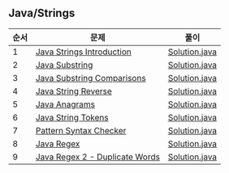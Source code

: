 ## Java/Strings
|순서|문제|풀이|
|---|---|---|
|1|[Java Strings Introduction](https://www.hackerrank.com/challenges/java-strings-introduction/problem)|[Solution.java](https://github.com/kim-junghun/HackerRank-solutions/blob/master/Practice/Java/Strings/Java%20Strings%20Introduction/Solution.java)|
|2|[Java Substring](https://www.hackerrank.com/challenges/java-substring/problem)|[Solution.java](https://github.com/kim-junghun/HackerRank-solutions/blob/master/Practice/Java/Strings/Java%20Substring/Solution.java)|
|3|[Java Substring Comparisons](https://www.hackerrank.com/challenges/java-string-compare/problem)|[Solution.java](https://github.com/kim-junghun/HackerRank-solutions/blob/master/Practice/Java/Strings/Java%20Substring%20Comparisons/Solution.java)|
|4|[Java String Reverse](https://www.hackerrank.com/challenges/java-string-reverse/problem)|[Solution.java](https://github.com/kim-junghun/HackerRank-solutions/blob/master/Practice/Java/Strings/Java%20String%20Reverse/Solution.java)|
|5|[Java Anagrams](https://www.hackerrank.com/challenges/java-anagrams/problem)|[Solution.java](https://github.com/kim-junghun/HackerRank-solutions/blob/master/Practice/Java/Strings/Java%20Anagrams/Solution.java)|
|6|[Java String Tokens](https://www.hackerrank.com/challenges/java-string-tokens/problem)|[Solution.java](https://github.com/kim-junghun/HackerRank-solutions/blob/master/Practice/Java/Strings/Java%20String%20Tokens/Solution.java)|
|7|[Pattern Syntax Checker](https://www.hackerrank.com/challenges/pattern-syntax-checker/problem)|[Solution.java](https://github.com/kim-junghun/HackerRank-solutions/blob/master/Practice/Java/Strings/Pattern%20Syntax%20Checker/Solution.java)|
|8|[Java Regex](https://www.hackerrank.com/challenges/java-regex/problem)|[Solution.java](https://github.com/kim-junghun/HackerRank-solutions/blob/master/Practice/Java/Strings/Java%20Regex/Solution.java)|
|9|[Java Regex 2 - Duplicate Words](https://www.hackerrank.com/challenges/duplicate-word/problem)|[Solution.java](https://github.com/kim-junghun/HackerRank-solutions/blob/master/Practice/Java/Strings/Java%20Regex%202%20-%20Duplicate%20Words/Solution.java)|